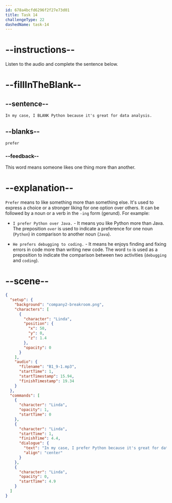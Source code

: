 ```yaml
---
id: 678a4bcfd6296f2f27e73d01
title: Task 14
challengeType: 22
dashedName: task-14
---
```


<!-- (audio) Linda: In my case, I prefer Python because it's great for data analysis. -->

# --instructions--

Listen to the audio and complete the sentence below.

# --fillInTheBlank--

## --sentence--

`In my case, I BLANK Python because it's great for data analysis.`

## --blanks--

`prefer`

### --feedback--

This word means someone likes one thing more than another.

# --explanation--

`Prefer` means to like something more than something else. It's used to express a choice or a stronger liking for one option over others. It can be followed by a noun or a verb in the `-ing` form (gerund). For example:

- `I prefer Python over Java.` - It means you like Python more than Java. The preposition `over` is used to indicate a preference for one noun (`Python`) in comparison to another noun (`Java`).
  
- `He prefers debugging to coding.` - It means he enjoys finding and fixing errors in code more than writing new code. The word `to` is used as a preposition to indicate the comparison between two activities (`debugging` and `coding`).

# --scene--

```json
{
  "setup": {
    "background": "company2-breakroom.png",
    "characters": [
      {
        "character": "Linda",
        "position": {
          "x": 50,
          "y": 0,
          "z": 1.4
        },
        "opacity": 0
      }
    ],
    "audio": {
      "filename": "B1_9-1.mp3",
      "startTime": 1,
      "startTimestamp": 15.94,
      "finishTimestamp": 19.34
    }
  },
  "commands": [
    {
      "character": "Linda",
      "opacity": 1,
      "startTime": 0
    },
    {
      "character": "Linda",
      "startTime": 1,
      "finishTime": 4.4,
      "dialogue": {
        "text": "In my case, I prefer Python because it's great for data analysis.",
        "align": "center"
      }
    },
    {
      "character": "Linda",
      "opacity": 0,
      "startTime": 4.9
    }
  ]
}
```
